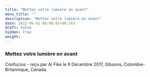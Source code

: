 ```yaml
---
title: "Mettez votre lumière en avant"
menu_title: ""
description: "Mettez votre lumière en avant"
date: 2022-06-01 06:00:01+00:263
draft: False
hidden: True
weight:
---
```

### Mettez votre lumière en avant

Confucius - reçu par Al Fike le 9 Décembre 2017, Gibsons, Colombie-Britannique, Canada.



